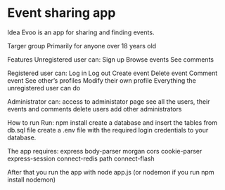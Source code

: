 # Event sharing app

Idea Evoo is an app for sharing and finding events.

Targer group Primarily for anyone over 18 years old

Features Unregistered user can: Sign up Browse events See comments

Registered user can: Log in Log out Create event Delete event Comment event See other’s profiles Modify their own profile Everything the unregistered user can do

Administrator can: access to administator page see all the users, their events and comments delete users add other administrators

How to run Run: npm install create a database and insert the tables from db.sql file create a .env file with the required login credentials to your database.

The app requires: express body-parser morgan cors cookie-parser express-session connect-redis path connect-flash

After that you run the app with node app.js (or nodemon if you run npm install nodemon)

